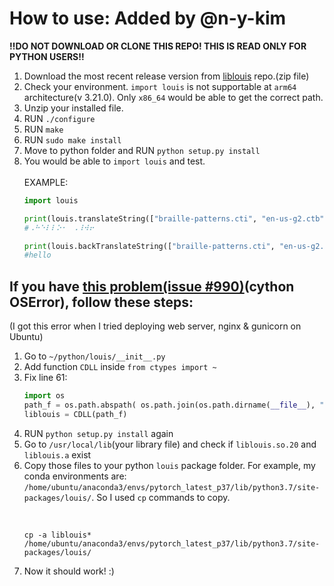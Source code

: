 # How to use: Added by @n-y-kim
<strong>‼️DO NOT DOWNLOAD OR CLONE THIS REPO! THIS IS READ ONLY FOR PYTHON USERS‼️</strong>
<ol>
  <li>Download the most recent release version from <a href="https://github.com/liblouis/liblouis">liblouis</a> repo.(zip file)</li> 
  <li>Check your environment. <code>import louis</code> is not supportable at <code>arm64</code> architecture(v 3.21.0). Only <code>x86_64</code> would be able to get the correct path.</li>
  <li>Unzip your installed file.</li>
  <li>RUN <code>./configure</code></li>
  <li>RUN <code>make</code></li>
  <li>RUN <code>sudo make install</code></li>
  <li>Move to python folder and RUN <code>python setup.py install</code></li>
  <li>You would be able to <code>import louis</code> and test. </li>
  <br>EXAMPLE:
  
  ``` python
  import louis
  
  print(louis.translateString(["braille-patterns.cti", "en-us-g2.ctb"], "Hello, World!"))
  #⠠⠓⠑⠇⠇⠕⠂⠀⠠⠸⠺⠖
  
  print(louis.backTranslateString(["braille-patterns.cti", "en-us-g2.ctb"], "⠓⠑⠇⠇⠕"))
  #hello
  
  ```
</ol>

## If you have <a href="https://github.com/liblouis/liblouis/issues/990">this problem(issue #990)</a>(cython OSError), follow these steps:
(I got this error when I tried deploying web server, nginx & gunicorn on Ubuntu)

<ol>
  <li>Go to <code>~/python/louis/__init__.py</code></li>
  <li>Add function <code>CDLL</code> inside <code>from ctypes import ~</code></li>
  <li>Fix line 61:</li>
 
  ``` python
  import os
  path_f = os.path.abspath( os.path.join(os.path.dirname(__file__), "liblouis.so.20"))
  liblouis = CDLL(path_f)
  
  ```
  <li>RUN <code>python setup.py install</code> again</li>
  <li>Go to <code>/usr/local/lib</code>(your library file) and check if <code>liblouis.so.20</code> and <code>liblouis.a</code> exist</li>
  <li> Copy those files to your python <code>louis</code> package folder. For example, my conda environments are: <code>/home/ubuntu/anaconda3/envs/pytorch_latest_p37/lib/python3.7/site-packages/louis/</code>. So I used <code>cp</code> commands to copy.</li><br>
  
  ``` shell
  
  cp -a liblouis* /home/ubuntu/anaconda3/envs/pytorch_latest_p37/lib/python3.7/site-packages/louis/
  
  ```
  
  <li>Now it should work! :)</li>
</ol>
